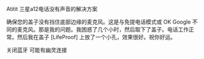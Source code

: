 Atitit 三星a12电话没有声音的解决方案

确保您的盖子没有挡住底部边缘的麦克风。这是与免提电话模式或 OK Google 不同的麦克风。那是我的问题。我困惑了几个小时，然后取下了盖子。电话工作正常。然后我在盖子 [LifeProof] 上放了一个小孔，效果很好。祝你好运。

关闭蓝牙 可能有幽灵连接
